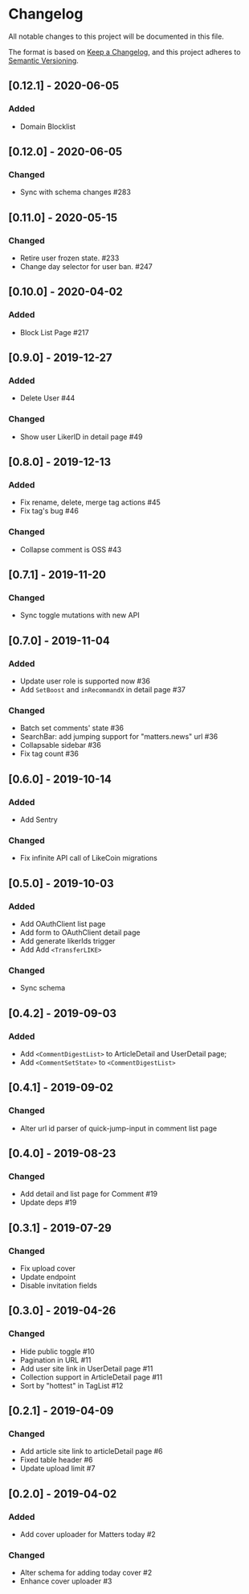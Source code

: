 # Changelog

All notable changes to this project will be documented in this file.

The format is based on [Keep a Changelog](https://keepachangelog.com/en/1.0.0/),
and this project adheres to [Semantic Versioning](https://semver.org/spec/v2.0.0.html).

## [0.12.1] - 2020-06-05

### Added

- Domain Blocklist

## [0.12.0] - 2020-06-05

### Changed

- Sync with schema changes #283

## [0.11.0] - 2020-05-15

### Changed

- Retire user frozen state. #233
- Change day selector for user ban. #247

## [0.10.0] - 2020-04-02

### Added

- Block List Page #217

## [0.9.0] - 2019-12-27

### Added

- Delete User #44

### Changed

- Show user LikerID in detail page #49

## [0.8.0] - 2019-12-13

### Added

- Fix rename, delete, merge tag actions #45
- Fix tag's bug #46

### Changed

- Collapse comment is OSS #43

## [0.7.1] - 2019-11-20

### Changed

- Sync toggle mutations with new API

## [0.7.0] - 2019-11-04

### Added

- Update user role is supported now #36
- Add `SetBoost` and `inRecommandX` in detail page #37

### Changed

- Batch set comments' state #36
- SearchBar: add jumping support for "matters.news" url #36
- Collapsable sidebar #36
- Fix tag count #36

## [0.6.0] - 2019-10-14

### Added

- Add Sentry

### Changed

- Fix infinite API call of LikeCoin migrations

## [0.5.0] - 2019-10-03

### Added

- Add OAuthClient list page
- Add form to OAuthClient detail page
- Add generate likerIds trigger
- Add Add `<TransferLIKE>`

### Changed

- Sync schema

## [0.4.2] - 2019-09-03

### Added

- Add `<CommentDigestList>` to ArticleDetail and UserDetail page;
- Add `<CommentSetState>` to `<CommentDigestList>`

## [0.4.1] - 2019-09-02

### Changed

- Alter url id parser of quick-jump-input in comment list page

## [0.4.0] - 2019-08-23

### Changed

- Add detail and list page for Comment #19
- Update deps #19

## [0.3.1] - 2019-07-29

### Changed

- Fix upload cover
- Update endpoint
- Disable invitation fields

## [0.3.0] - 2019-04-26

### Changed

- Hide public toggle #10
- Pagination in URL #11
- Add user site link in UserDetail page #11
- Collection support in ArticleDetail page #11
- Sort by "hottest" in TagList #12

## [0.2.1] - 2019-04-09

### Changed

- Add article site link to articleDetail page #6
- Fixed table header #6
- Update upload limit #7

## [0.2.0] - 2019-04-02

### Added

- Add cover uploader for Matters today #2

### Changed

- Alter schema for adding today cover #2
- Enhance cover uploader #3
